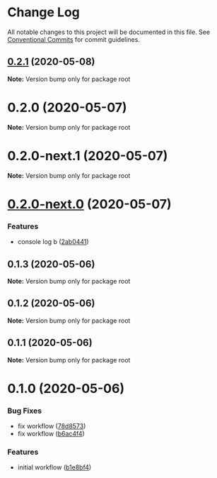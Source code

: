 # Change Log

All notable changes to this project will be documented in this file.
See [Conventional Commits](https://conventionalcommits.org) for commit guidelines.

## [0.2.1](https://github.com/thiagozf/slack-bot-actions/compare/v0.2.0...v0.2.1) (2020-05-08)

**Note:** Version bump only for package root





# 0.2.0 (2020-05-07)

**Note:** Version bump only for package root





# 0.2.0-next.1 (2020-05-07)

**Note:** Version bump only for package root





# [0.2.0-next.0](https://github.com/thiagozf/gh-actions/compare/v0.1.3...v0.2.0-next.0) (2020-05-07)


### Features

* console log b ([2ab0441](https://github.com/thiagozf/gh-actions/commit/2ab044112664cce83e653e9d0e9997b6d8b14a2e))





## 0.1.3 (2020-05-06)

**Note:** Version bump only for package root





## 0.1.2 (2020-05-06)

**Note:** Version bump only for package root





## 0.1.1 (2020-05-06)

**Note:** Version bump only for package root





# 0.1.0 (2020-05-06)


### Bug Fixes

* fix workflow ([78d8573](https://github.com/thiagozf/gh-actions/commit/78d85735058513e8db9492a9c2d7c3918cbf3564))
* fix workflow ([b6ac4f4](https://github.com/thiagozf/gh-actions/commit/b6ac4f428ff4dad7ec42781dfd43384daa361fe7))


### Features

* initial workflow ([b1e8bf4](https://github.com/thiagozf/gh-actions/commit/b1e8bf4fcd58b89b966a652b4d8f340f2e20f691))
